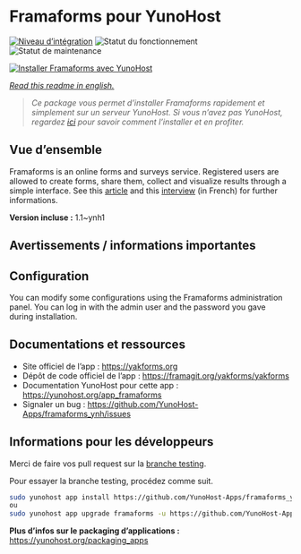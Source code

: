 <!--
N.B.: This README was automatically generated by https://github.com/YunoHost/apps/tree/master/tools/README-generator
It shall NOT be edited by hand.
-->

# Framaforms pour YunoHost

[![Niveau d’intégration](https://dash.yunohost.org/integration/framaforms.svg)](https://dash.yunohost.org/appci/app/framaforms) ![Statut du fonctionnement](https://ci-apps.yunohost.org/ci/badges/framaforms.status.svg) ![Statut de maintenance](https://ci-apps.yunohost.org/ci/badges/framaforms.maintain.svg)

[![Installer Framaforms avec YunoHost](https://install-app.yunohost.org/install-with-yunohost.svg)](https://install-app.yunohost.org/?app=framaforms)

*[Read this readme in english.](./README.md)*

> *Ce package vous permet d’installer Framaforms rapidement et simplement sur un serveur YunoHost.
Si vous n’avez pas YunoHost, regardez [ici](https://yunohost.org/#/install) pour savoir comment l’installer et en profiter.*

## Vue d’ensemble

Framaforms is an online forms and surveys service. Registered users are allowed to create forms, share them, collect and visualize results through a simple interface.
See this [article](https://framablog.org/2016/10/05/framaforms-noffrez-plus-les-reponses-que-vous-collectez-a-google/) and this [interview](https://framablog.org/2016/10/05/en-savoir-un-peu-plus-sur-le-projet-framaforms/) (in French) for further informations.


**Version incluse :** 1.1~ynh1
## Avertissements / informations importantes

## Configuration

You can modify some configurations using the Framaforms administration panel. You can log in with the admin user and the password you gave during installation.

## Documentations et ressources

* Site officiel de l’app : <https://yakforms.org>
* Dépôt de code officiel de l’app : <https://framagit.org/yakforms/yakforms>
* Documentation YunoHost pour cette app : <https://yunohost.org/app_framaforms>
* Signaler un bug : <https://github.com/YunoHost-Apps/framaforms_ynh/issues>

## Informations pour les développeurs

Merci de faire vos pull request sur la [branche testing](https://github.com/YunoHost-Apps/framaforms_ynh/tree/testing).

Pour essayer la branche testing, procédez comme suit.

``` bash
sudo yunohost app install https://github.com/YunoHost-Apps/framaforms_ynh/tree/testing --debug
ou
sudo yunohost app upgrade framaforms -u https://github.com/YunoHost-Apps/framaforms_ynh/tree/testing --debug
```

**Plus d’infos sur le packaging d’applications :** <https://yunohost.org/packaging_apps>